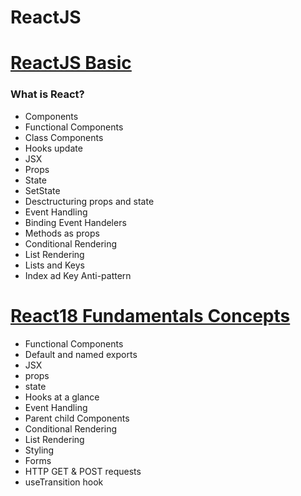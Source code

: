 # ReactJS

# [ReactJS Basic](https://github.com/isinghabhishek/ReactJS/tree/master/ReactJS-Basic)
### What is React?

- Components
- Functional Components
- Class Components
- Hooks update
- JSX
- Props
- State
- SetState
- Desctructuring props and state
- Event Handling
- Binding Event Handelers
- Methods as props
- Conditional Rendering
- List Rendering
- Lists and Keys
- Index ad Key Anti-pattern

# [React18 Fundamentals Concepts](https://github.com/isinghabhishek/ReactJS/tree/master/React18_Fundamental_Learning)
- Functional Components
- Default and named exports
- JSX
- props
- state
- Hooks at a glance
- Event Handling
- Parent child Components
- Conditional Rendering
- List Rendering
- Styling
- Forms
- HTTP GET & POST requests
- useTransition hook
